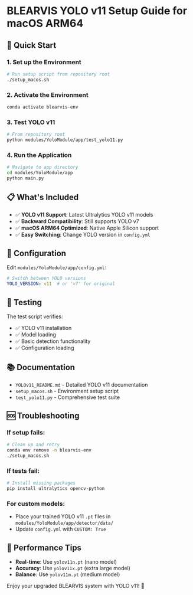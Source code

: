 # BLEARVIS YOLO v11 Setup Guide for macOS ARM64

## 🚀 Quick Start

### 1. Set up the Environment
```bash
# Run setup script from repository root
./setup_macos.sh
```

### 2. Activate the Environment
```bash
conda activate blearvis-env
```

### 3. Test YOLO v11
```bash
# From repository root
python modules/YoloModule/app/test_yolo11.py
```

### 4. Run the Application
```bash
# Navigate to app directory
cd modules/YoloModule/app
python main.py
```

## 📋 What's Included

- ✅ **YOLO v11 Support**: Latest Ultralytics YOLO v11 models
- ✅ **Backward Compatibility**: Still supports YOLO v7
- ✅ **macOS ARM64 Optimized**: Native Apple Silicon support
- ✅ **Easy Switching**: Change YOLO version in `config.yml`

## 🔧 Configuration

Edit `modules/YoloModule/app/config.yml`:
```yaml
# Switch between YOLO versions
YOLO_VERSION: v11  # or 'v7' for original
```

## 🧪 Testing

The test script verifies:
- ✅ YOLO v11 installation
- ✅ Model loading
- ✅ Basic detection functionality
- ✅ Configuration loading

## 📚 Documentation

- `YOLOv11_README.md` - Detailed YOLO v11 documentation
- `setup_macos.sh` - Environment setup script
- `test_yolo11.py` - Comprehensive test suite

## 🆘 Troubleshooting

### If setup fails:
```bash
# Clean up and retry
conda env remove -n blearvis-env
./setup_macos.sh
```

### If tests fail:
```bash
# Install missing packages
pip install ultralytics opencv-python
```

### For custom models:
- Place your trained YOLO v11 `.pt` files in `modules/YoloModule/app/detector/data/`
- Update `config.yml` with `CUSTOM: True`

## 🎯 Performance Tips

- **Real-time**: Use `yolov11n.pt` (nano model)
- **Accuracy**: Use `yolov11x.pt` (extra large model)
- **Balance**: Use `yolov11m.pt` (medium model)

Enjoy your upgraded BLEARVIS system with YOLO v11! 🚀